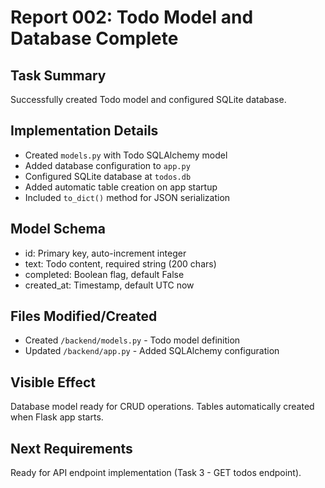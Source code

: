 # Report 002: Todo Model and Database Complete

## Task Summary
Successfully created Todo model and configured SQLite database.

## Implementation Details
- Created `models.py` with Todo SQLAlchemy model
- Added database configuration to `app.py`
- Configured SQLite database at `todos.db`
- Added automatic table creation on app startup
- Included `to_dict()` method for JSON serialization

## Model Schema
- id: Primary key, auto-increment integer
- text: Todo content, required string (200 chars)
- completed: Boolean flag, default False
- created_at: Timestamp, default UTC now

## Files Modified/Created
- Created `/backend/models.py` - Todo model definition
- Updated `/backend/app.py` - Added SQLAlchemy configuration

## Visible Effect
Database model ready for CRUD operations. Tables automatically created when Flask app starts.

## Next Requirements
Ready for API endpoint implementation (Task 3 - GET todos endpoint).